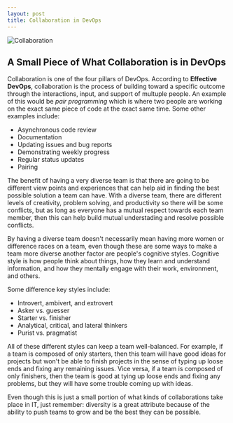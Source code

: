 ```yaml
---
layout: post
title: Collaboration in DevOps
---
```


![Collaboration](https://sloanreview.mit.edu/content/uploads/2019/08/GEN-Maglio-Collaboration-2400-1290x860.jpg)

A Small Piece of What Collaboration is in DevOps
----

Collaboration is one of the four pillars of DevOps. According to **Effective DevOps**, collaboration is the process of building  toward a specific outcome through the interactions, input, and support of multuple people. An example of this would be *pair programming* which is where two people are working on the exact same piece of code at the exact same time.
Some other examples include:
* Asynchronous code review
* Documentation 
* Updating issues and bug reports
* Demonstrating weekly progress
* Regular status updates
* Pairing

The benefit of having a very diverse team is that there are going to be different view points and experiences that can help aid in finding the best possible solution a team can have. With a diverse team, there are different levels of creativity, problem solving, and productivity so there will be some conflicts, but as long as everyone has a mutual respect towards each team member, then this can help build mutual understading and resolve possible conflicts.

By having a diverse team doesn't necessarily mean having more women or difference races on a team, even though these are some ways to make a team more diverse another factor are people's cognitive styles. Cognitive style is how people think about things, how they learn and understand information, and how they mentally engage with their work, environment, and others. 

Some difference key styles include:
* Introvert, ambivert, and extrovert
* Asker vs. guesser
* Starter vs. finisher
* Analytical, critical, and lateral thinkers
* Purist vs. pragmatist

All of these different styles can keep a team well-balanced. For example, if a team is composed of only starters, then this team will have good ideas for projects but won't be able to finish projects in the sense of typing up loose ends and fixing any remaining issues. Vice versa, if a team is composed of only finishers, then the team is good at tying up loose ends and fixing any problems, but they will have some trouble coming up with ideas.

Even though this is just a small portion of what kinds of collaborations take place in IT, just remember: diversity is a great attribute because of the ability to push teams to grow and be the best they can be possible.
